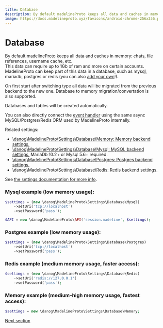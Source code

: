 ```yaml
---
title: Database
description: By default madelineProto keeps all data and caches in memory: chats, file references, username cache, etc.  
image: https://docs.madelineproto.xyz/favicons/android-chrome-256x256.png
---
```

# Database

By default madelineProto keeps all data and caches in memory: chats, file references, username cache, etc.  
This data can require up to 1Gb of ram and more on certain accounts.  
MadelineProto can keep part of this data in a database, such as mysql, mariadb, postgres or redis (you can also [add your own](https://github.com/danog/MadelineProto/tree/master/src/danog/MadelineProto/Db)!).   

On first start after switching type all data will be migrated from the previous backend to the new one. 
Database to memory migration/convertation is also supported.

Databases and tables will be created automatically.  

You can also directly connect the [event handler](/docs/UPDATES.html#built-in-database-driver) using the same async MySQL/Postgres/Redis ORM used by MadelineProto internally.  

Related settings:  
* [\danog\MadelineProto\Settings\Database\Memory: Memory backend settings.](/PHP/danog/MadelineProto/Settings/Database/Memory.md)
* [\danog\MadelineProto\Settings\Database\Mysql: MySQL backend settings.](/PHP/danog/MadelineProto/Settings/Database/Mysql.md) MariaDb 10.2+ or Mysql 5.6+ required.
* [\danog\MadelineProto\Settings\Database\Postgres: Postgres backend settings.](/PHP/danog/MadelineProto/Settings/Database/Postgres.md)
* [\danog\MadelineProto\Settings\Database\Redis: Redis backend settings.](/PHP/danog/MadelineProto/Settings/Database/Redis.md)

See [the settings documentation for more info](/docs/SETTINGS.md).  

### Mysql example (low memory usage):

```php
$settings = (new \danog\MadelineProto\Settings\Database\Mysql)
    ->setUri('tcp://localhost')
    ->setPassword('pass');

$API = new \danog\MadelineProto\API('session.madeline', $settings);
```

### Postgres example (low memory usage):

```php
$settings = (new \danog\MadelineProto\Settings\Database\Postgres)
    ->setUri('tcp://localhost')
    ->setPassword('pass');
```

### Redis example (medium memory usage, faster access):

```php
$settings = (new \danog\MadelineProto\Settings\Database\Redis)
    ->setUri('redis://127.0.0.1')
    ->setPassword('pass');
```

### Memory example (medium-high memory usage, fastest access):

```php
$settings = new \danog\MadelineProto\Settings\Database\Memory;
```

<a href="https://docs.madelineproto.xyz/docs/SETTINGS.html">Next section</a>